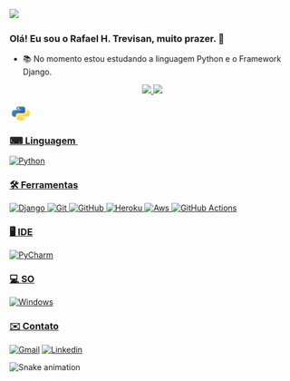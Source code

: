 ![](https://estruyf-github.azurewebsites.net/api/VisitorHit?user=r-trevisan6&repo=r-trevisan6&countColorcountColor&countColor=%237B1E7A)

### Olá! Eu sou o Rafael H. Trevisan, muito prazer. 👋


- 📚 No momento estou estudando a linguagem Python e o Framework Django.

<div align="center">
  <a href="https://github.com/r-trevisan">
  <img height="180em" src="https://github-readme-stats.vercel.app/api?username=r-trevisan&show_icons=true&theme=dark&include_all_commits=true&count_private=true"/>
  <img height="180em" src="https://github-readme-stats.vercel.app/api/top-langs/?username=r-trevisan&layout=compact&langs_count=7&theme=dark"/>
</div>
  
  <div style="display: inline_block"><br>
  <img align="center" alt="Rafa-Python" height="30" width="40" src="https://raw.githubusercontent.com/devicons/devicon/master/icons/python/python-original.svg">
</div>
  
  
  ### <strong>⌨ Linguagem</strong> ️

  ![Python](https://img.shields.io/badge/Python-3776AB?style=for-the-badge&logo=python&logoColor=white)

  ### <strong>🛠️ Ferramentas</strong>

  ![Django](https://img.shields.io/badge/Django-092E20?style=for-the-badge&logo=django&logoColor=white)
  ![Git](https://img.shields.io/badge/Git-F05032?style=for-the-badge&logo=git&logoColor=white)
  ![GitHub](https://img.shields.io/badge/GitHub-100000?style=for-the-badge&logo=github&logoColor=white)
  ![Heroku](https://img.shields.io/badge/Heroku-430098?style=for-the-badge&logo=heroku&logoColor=white)
  ![Aws](https://img.shields.io/badge/Amazon_AWS-232F3E?style=for-the-badge&logo=amazon-aws&logoColor=white)
  ![GitHub Actions](https://img.shields.io/badge/GitHub%20Actions%20-05122A?style=flat&logo=github-actions&logoColor=white)

  ### <strong>🖥️ IDE</strong>

  ![PyCharm](https://img.shields.io/badge/PyCharm-000000.svg?&style=for-the-badge&logo=PyCharm&logoColor=white)

  ### <strong>‍💻 SO</strong>

  ![Windows](https://img.shields.io/badge/Windows-0078D6?style=for-the-badge&logo=windows&logoColor=white)

  ### ✉️ Contato

  <a target='_blank' href='mailto:rrhtt3@gmail.com'>![Gmail](https://img.shields.io/badge/Gmail-D14836?style=for-the-badge&logo=gmail&logoColor=white)</a>
  <a target='_blank' href='https://www.linkedin.com/in/rafael-h-trevisan-b40935186/'>![Linkedin](https://img.shields.io/badge/LinkedIn-0077B5?style=for-the-badge&logo=linkedin&logoColor=white)</a>
  
  ![Snake animation](https://github.com/r-trevisan/r-trevisan/blob/output/github-contribution-grid-snake.svg)
